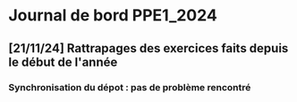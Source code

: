 
# Journal de bord PPE1_2024

## [21/11/24] Rattrapages des exercices faits depuis le début de l'année 

### Synchronisation du dépot : pas de problème rencontré

